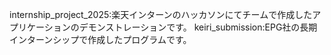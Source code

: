 internship_project_2025:楽天インターンのハッカソンにてチームで作成したアプリケーションのデモンストレーションです。
keiri_submission:EPG社の長期インターンシップで作成したプログラムです。

